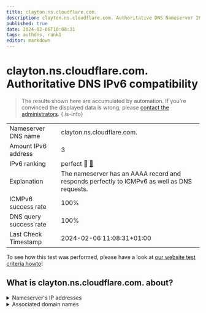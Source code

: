 ```yaml
---
title: clayton.ns.cloudflare.com.
description: clayton.ns.cloudflare.com. Authoritative DNS Nameserver IPv6 compatibility
published: true
date: 2024-02-06T10:08:31
tags: authdns, rank1
editor: markdown
---
```


# clayton.ns.cloudflare.com. Authoritative DNS IPv6 compatibility

> The results shown here are accumulated by automation. If you're convinced the displayed data is wrong, please [contact the administrators](/howto/chat). 
{.is-info}




|   |   |
| - | - |
| Nameserver DNS name | clayton.ns.cloudflare.com.
| Amount IPv6 address | 3
| IPv6 ranking | perfect :1st_place_medal: [🔗](/howto/ranking) |
| Explanation | The nameserver has an AAAA record and responds perfectly to ICMPv6 as well as DNS requests. |
| ICMPv6 success rate | 100%|
| DNS query success rate | 100% |
| Last Check Timestamp | 2024-02-06 11:08:31+01:00 |

To see how this test was performed, please have a look at [our website test criteria howto](/howto/testcriteria/authdns)!


## What is clayton.ns.cloudflare.com. about?




<details>
<summary>Nameserver's IP addresses</summary>

2606:4700:58::a29f:2ce2

2803:f800:50::6ca2:c3e2

2a06:98c1:50::ac40:23e2

</details>



<details>
<summary>Associated domain names</summary>

www.kanopy.com

</details>
